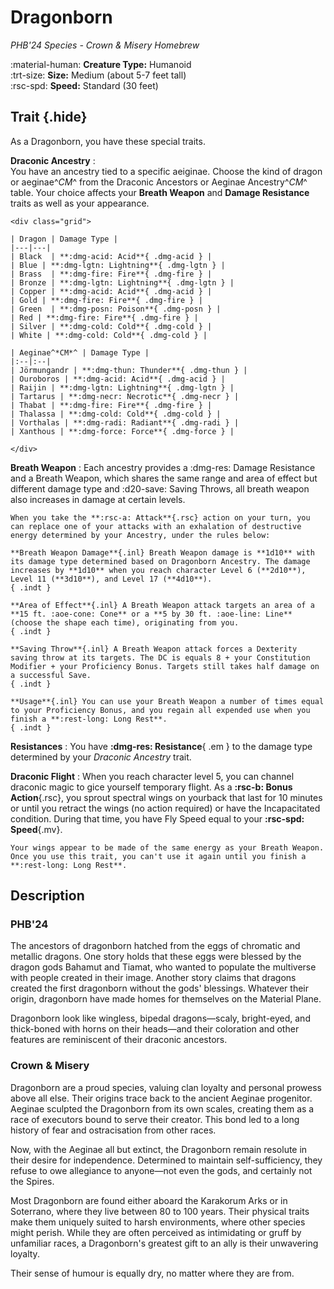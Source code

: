 # Dragonborn

*PHB'24 Species - Crown & Misery Homebrew*

:material-human: **Creature Type:** Humanoid  
:trt-size: **Size:** Medium (about 5-7 feet tall)  
:rsc-spd: **Speed:** Standard (30 feet)

## Trait {.hide}

As a Dragonborn, you have these special traits.

<div class="dl-bootstrap" markdown>

**Draconic Ancestry**
:   
You have an ancestry tied to a specific aeiginae. Choose the kind of dragon or aeginae^*CM*^ from the Draconic Ancestors or Aeginae Ancestry^*CM*^ table. Your choice affects your **Breath Weapon** and **Damage Resistance** traits as well as your appearance.

    <div class="grid">

    | Dragon | Damage Type |
    |---|---|
    | Black  | **:dmg-acid: Acid**{ .dmg-acid } |
    | Blue | **:dmg-lgtn: Lightning**{ .dmg-lgtn } |
    | Brass  | **:dmg-fire: Fire**{ .dmg-fire } |
    | Bronze | **:dmg-lgtn: Lightning**{ .dmg-lgtn } |
    | Copper | **:dmg-acid: Acid**{ .dmg-acid } |
    | Gold | **:dmg-fire: Fire**{ .dmg-fire } |
    | Green  | **:dmg-posn: Poison**{ .dmg-posn } |
    | Red | **:dmg-fire: Fire**{ .dmg-fire } |
    | Silver | **:dmg-cold: Cold**{ .dmg-cold } |
    | White | **:dmg-cold: Cold**{ .dmg-cold } |

    | Aeginae^*CM*^ | Damage Type |
    |:--|:--|
    | Jörmungandr | **:dmg-thun: Thunder**{ .dmg-thun } |
    | Ouroboros | **:dmg-acid: Acid**{ .dmg-acid } |
    | Raijin | **:dmg-lgtn: Lightning**{ .dmg-lgtn } |
    | Tartarus | **:dmg-necr: Necrotic**{ .dmg-necr } |
    | Thabat | **:dmg-fire: Fire**{ .dmg-fire } |
    | Thalassa | **:dmg-cold: Cold**{ .dmg-cold } |
    | Vorthalas | **:dmg-radi: Radiant**{ .dmg-radi } |
    | Xanthous | **:dmg-force: Force**{ .dmg-force } |

    </div>

**Breath Weapon**
:   Each ancestry provides a :dmg-res: Damage Resistance and a Breath Weapon, which shares the same range and area of effect but different damage type and :d20-save: Saving Throws, all breath weapon also increases in damage at certain levels.

    When you take the **:rsc-a: Attack**{.rsc} action on your turn, you can replace one of your attacks with an exhalation of destructive energy determined by your Ancestry, under the rules below:

    **Breath Weapon Damage**{.inl} Breath Weapon damage is **1d10** with its damage type determined based on Dragonborn Ancestry. The damage increases by **1d10** when you reach character Level 6 (**2d10**), Level 11 (**3d10**), and Level 17 (**4d10**). 
    { .indt }

    **Area of Effect**{.inl} A Breath Weapon attack targets an area of a **15 ft. :aoe-cone: Cone** or a **5 by 30 ft. :aoe-line: Line** (choose the shape each time), originating from you. 
    { .indt }

    **Saving Throw**{.inl} A Breath Weapon attack forces a Dexterity saving throw at its targets. The DC is equals 8 + your Constitution Modifier + your Proficiency Bonus. Targets still takes half damage on a successful Save.
    { .indt }

    **Usage**{.inl} You can use your Breath Weapon a number of times equal to your Proficiency Bonus, and you regain all expended use when you finish a **:rest-long: Long Rest**.
    { .indt }

**Resistances**
:   You have **:dmg-res: Resistance**{ .em } to the damage type determined by your *Draconic Ancestry* trait.

**Draconic Flight**
:   When you reach character level 5, you can channel draconic magic to gice yourself temporary flight. As a **:rsc-b: Bonus Action**{.rsc}, you sprout spectral wings on yourback that last for 10 minutes or until you retract the wings (no action required) or have the Incapacitated condition. During that time, you have Fly Speed equal to your **:rsc-spd: Speed**{.mv}.

    Your wings appear to be made of the same energy as your Breath Weapon. Once you use this trait, you can't use it again until you finish a **:rest-long: Long Rest**.

</div>

## Description

### PHB'24

The ancestors of dragonborn hatched from the eggs of chromatic and metallic dragons. One story holds that these eggs were blessed by the dragon gods Bahamut and Tiamat, who wanted to populate the multiverse with people created in their image. Another story claims that dragons created the first dragonborn without the gods' blessings. Whatever their origin, dragonborn have made homes for themselves on the Material Plane.

Dragonborn look like wingless, bipedal dragons—scaly, bright-eyed, and thick-boned with horns on their heads—and their coloration and other features are reminiscent of their draconic ancestors.

### Crown & Misery

Dragonborn are a proud species, valuing clan loyalty and personal prowess above all else. Their origins trace back to the ancient Aeginae progenitor. Aeginae sculpted the Dragonborn from its own scales, creating them as a race of executors bound to serve their creator. This bond led to a long history of fear and ostracisation from other races.

Now, with the Aeginae all but extinct, the Dragonborn remain resolute in their desire for independence. Determined to maintain self-sufficiency, they refuse to owe allegiance to anyone—not even the gods, and certainly not the Spires.

Most Dragonborn are found either aboard the Karakorum Arks or in Soterrano, where they live between 80 to 100 years. Their physical traits make them uniquely suited to harsh environments, where other species might perish. While they are often perceived as intimidating or gruff by unfamiliar races, a Dragonborn's greatest gift to an ally is their unwavering loyalty. 

Their sense of humour is equally dry, no matter where they are from.
